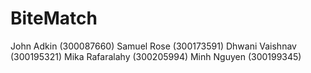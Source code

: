 # BiteMatch

John Adkin (300087660)
Samuel Rose (300173591)
Dhwani Vaishnav (300195321)
Mika Rafaralahy (300205994)
Minh Nguyen (300199345)
